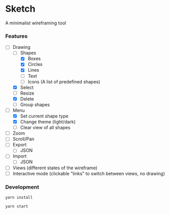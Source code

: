 # Sketch
A minimalist wireframing tool

### Features
  * [ ] Drawing
    * [ ] Shapes
      * [x] Boxes
      * [x] Circles
      * [x] Lines
      * [ ] Text
      * [ ] Icons (A list of predefined shapes)
    * [x] Select
    * [ ] Resize
    * [x] Delete
    * [ ] Group shapes
  * [ ] Menu
    * [x] Set current shape type
    * [x] Change theme (light/dark)
    * [ ] Clear view of all shapes
  * [ ] Zoom
  * [ ] Scroll/Pan
  * [ ] Export
    * [ ] JSON
  * [ ] Import
    * [ ] JSON
  * [ ] Views (different states of the wireframe)
  * [ ] Interactive mode (clickable "links" to switch between views, no drawing)

### Development
`yarn install`

`yarn start`
